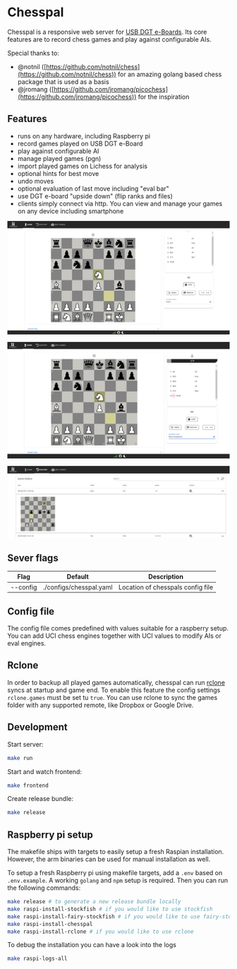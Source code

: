 # Chesspal
Chesspal is a responsive web server for [USB DGT e-Boards](https://digitalgametechnology.com/products/home-use-e-boards). Its core features are to record chess games and play against configurable AIs. 

Special thanks to:
- @notnil ([https://github.com/notnil/chess](https://github.com/notnil/chess)) for an amazing golang based chess package that is used as a basis
- @jromang ([https://github.com/jromang/picochess](https://github.com/jromang/picochess)) for the inspiration

## Features
- runs on any hardware, including Raspberry pi
- record games played on USB DGT e-Board
- play against configurable AI
- manage played games (pgn)
- import played games on Lichess for analysis
- optional hints for best move
- undo moves
- optional evaluation of last move including "eval bar"
- use DGT e-board "upside down" (flip ranks and files)
- clients simply connect via http. You can view and manage your games on any device including smartphone

![chesspal](./assets/chesspal1.png)

![chesspal move feedback](./assets/chesspal2.png)

![chesspal game history](./assets/chesspal3.png)

## Sever flags
| Flag | Default | Description |
| - | - | - |
| --config | ./configs/chesspal.yaml | Location of chesspals config file |

## Config file
The config file comes predefined with values suitable for a raspberry setup. You can add UCI chess engines together with UCI values to modify AIs or eval engines.

## Rclone
In order to backup all played games automatically, chesspal can run [rclone](https://rclone.org/) syncs at startup and game end. To enable this feature the config settings `rclone.games` must be set tu `true`. You can use rclone to sync the games folder with any supported remote, like Dropbox or Google Drive.

## Development
Start server:
```bash
make run
```

Start and watch frontend:
```bash
make frontend
```

Create release bundle:
```bash
make release
```

## Raspberry pi setup
The makefile ships with targets to easily setup a fresh Raspian installation. However, the arm binaries can be used for manual installation as well.

To setup a fresh Raspberry pi using makefile targets, add a `.env` based on `.env.example`. A working `golang` and `npm` setup is required. Then you can run the following commands:

```bash
make release # to generate a new release bundle locally
make raspi-install-stockfish # if you would like to use stockfish
make raspi-install-fairy-stockfish # if you would like to use fairy-stockfish
make raspi-install-chesspal
make raspi-install-rclone # if you would like to use rclone
```

To debug the installation you can have a look into the logs
```bash
make raspi-logs-all
```
